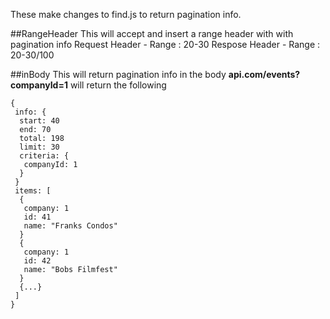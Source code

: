 These make changes to find.js to return pagination info.

##RangeHeader
This will accept and insert a range header with with pagination info
Request Header - Range : 20-30
Respose Header - Range : 20-30/100

##inBody
This will return pagination info in the body
**api.com/events?companyId=1** will return the following
```
{
 info: {
  start: 40
  end: 70
  total: 198
  limit: 30
  criteria: {
   companyId: 1
  }
 }
 items: [
  {
   company: 1
   id: 41
   name: "Franks Condos"
  }
  {
   company: 1
   id: 42
   name: "Bobs Filmfest"
  }
  {...}
 ]
} 
```
